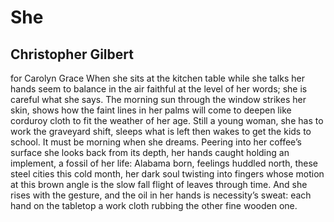 # She
## Christopher Gilbert
for Carolyn Grace
When she sits at the kitchen table
while she talks her hands seem to balance
in the air faithful at the level of
her words; she is careful what she says.
The morning sun through the window strikes
her skin, shows how the faint lines in her
palms will come to deepen like corduroy
cloth to fit the weather of her age.
Still a young woman, she has to work
the graveyard shift, sleeps what is left
then wakes to get the kids to school.
It must be morning when she dreams.
Peering into her coffee’s surface
she looks back from its depth, her hands
caught holding an implement, a fossil of
her life: Alabama born, feelings
huddled north, these steel cities this cold month,
her dark soul twisting into fingers
whose motion at this brown angle
is the slow fall flight of leaves through time.
And she rises with the gesture, and
the oil in her hands is necessity’s
sweat: each hand on the tabletop
a work cloth rubbing the other fine
wooden one.
